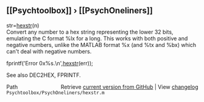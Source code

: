 ## [[Psychtoolbox]] &#8250; [[PsychOneliners]]

str=[hexstr](hexstr)(n)  
Convert any number to a hex string representing the lower 32 bits,  
emulating the C format %lx for a long. This works with both positive and  
negative numbers, unlike the MATLAB format %x (and %tx and %bx) which  
can't deal with negative numbers.  
  
fprintf('Error 0x%s.\n',[hexstr](hexstr)(err));  
  
See also DEC2HEX, FPRINTF.  




<div class="code_header" style="text-align:right;">
  <span style="float:left;">Path&nbsp;&nbsp;</span> <span class="counter">Retrieve <a href=
  "https://raw.github.com/Psychtoolbox-3/Psychtoolbox-3/beta/Psychtoolbox/PsychOneliners/hexstr.m">current version from GitHub</a> | View <a href=
  "https://github.com/Psychtoolbox-3/Psychtoolbox-3/commits/beta/Psychtoolbox/PsychOneliners/hexstr.m">changelog</a></span>
</div>
<div class="code">
  <code>Psychtoolbox/PsychOneliners/hexstr.m</code>
</div>

